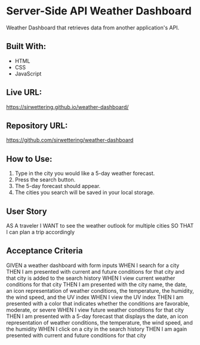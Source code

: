 # Server-Side API Weather Dashboard
Weather Dashboard that retrieves data from another application's API.

## Built With:
* HTML
* CSS
* JavaScript

## Live URL:
https://sirwettering.github.io/weather-dashboard/

## Repository URL:
https://github.com/sirwettering/weather-dashboard

## How to Use:
1. Type in the city you would like a 5-day weather forecast.
2. Press the search button.
3. The 5-day forecast should appear.
4. The cities you search will be saved in your local storage.

## User Story
AS A traveler
I WANT to see the weather outlook for multiple cities
SO THAT I can plan a trip accordingly

## Acceptance Criteria
GIVEN a weather dashboard with form inputs
WHEN I search for a city
THEN I am presented with current and future conditions for that city and that city is added to the search history
WHEN I view current weather conditions for that city
THEN I am presented with the city name, the date, an icon representation of weather conditions, the temperature, the humidity, the wind speed, and the UV index
WHEN I view the UV index
THEN I am presented with a color that indicates whether the conditions are favorable, moderate, or severe
WHEN I view future weather conditions for that city
THEN I am presented with a 5-day forecast that displays the date, an icon representation of weather conditions, the temperature, the wind speed, and the humidity
WHEN I click on a city in the search history
THEN I am again presented with current and future conditions for that city